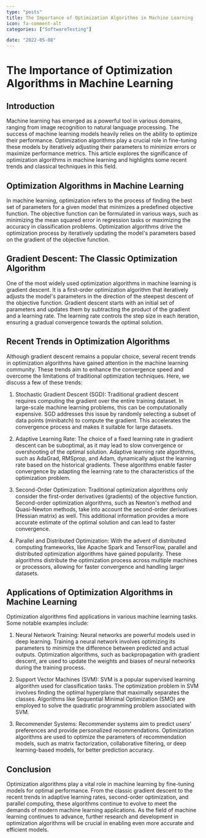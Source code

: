 ```yaml
---
type: "posts"
title: The Importance of Optimization Algorithms in Machine Learning
icon: fa-comment-alt
categories: ["SoftwareTesting"]

date: "2022-05-08"
---
```




# The Importance of Optimization Algorithms in Machine Learning

## Introduction

Machine learning has emerged as a powerful tool in various domains, ranging from image recognition to natural language processing. The success of machine learning models heavily relies on the ability to optimize their performance. Optimization algorithms play a crucial role in fine-tuning these models by iteratively adjusting their parameters to minimize errors or maximize performance metrics. This article explores the significance of optimization algorithms in machine learning and highlights some recent trends and classical techniques in this field.

## Optimization Algorithms in Machine Learning

In machine learning, optimization refers to the process of finding the best set of parameters for a given model that minimizes a predefined objective function. The objective function can be formulated in various ways, such as minimizing the mean squared error in regression tasks or maximizing the accuracy in classification problems. Optimization algorithms drive the optimization process by iteratively updating the model's parameters based on the gradient of the objective function.

## Gradient Descent: The Classic Optimization Algorithm

One of the most widely used optimization algorithms in machine learning is gradient descent. It is a first-order optimization algorithm that iteratively adjusts the model's parameters in the direction of the steepest descent of the objective function. Gradient descent starts with an initial set of parameters and updates them by subtracting the product of the gradient and a learning rate. The learning rate controls the step size in each iteration, ensuring a gradual convergence towards the optimal solution.

## Recent Trends in Optimization Algorithms

Although gradient descent remains a popular choice, several recent trends in optimization algorithms have gained attention in the machine learning community. These trends aim to enhance the convergence speed and overcome the limitations of traditional optimization techniques. Here, we discuss a few of these trends:

1. Stochastic Gradient Descent (SGD): Traditional gradient descent requires computing the gradient over the entire training dataset. In large-scale machine learning problems, this can be computationally expensive. SGD addresses this issue by randomly selecting a subset of data points (minibatch) to compute the gradient. This accelerates the convergence process and makes it suitable for large datasets.

2. Adaptive Learning Rate: The choice of a fixed learning rate in gradient descent can be suboptimal, as it may lead to slow convergence or overshooting of the optimal solution. Adaptive learning rate algorithms, such as AdaGrad, RMSprop, and Adam, dynamically adjust the learning rate based on the historical gradients. These algorithms enable faster convergence by adapting the learning rate to the characteristics of the optimization problem.

3. Second-Order Optimization: Traditional optimization algorithms only consider the first-order derivatives (gradients) of the objective function. Second-order optimization algorithms, such as Newton's method and Quasi-Newton methods, take into account the second-order derivatives (Hessian matrix) as well. This additional information provides a more accurate estimate of the optimal solution and can lead to faster convergence.

4. Parallel and Distributed Optimization: With the advent of distributed computing frameworks, like Apache Spark and TensorFlow, parallel and distributed optimization algorithms have gained popularity. These algorithms distribute the optimization process across multiple machines or processors, allowing for faster convergence and handling larger datasets.

## Applications of Optimization Algorithms in Machine Learning

Optimization algorithms find applications in various machine learning tasks. Some notable examples include:

1. Neural Network Training: Neural networks are powerful models used in deep learning. Training a neural network involves optimizing its parameters to minimize the difference between predicted and actual outputs. Optimization algorithms, such as backpropagation with gradient descent, are used to update the weights and biases of neural networks during the training process.

2. Support Vector Machines (SVM): SVM is a popular supervised learning algorithm used for classification tasks. The optimization problem in SVM involves finding the optimal hyperplane that maximally separates the classes. Algorithms like Sequential Minimal Optimization (SMO) are employed to solve the quadratic programming problem associated with SVM.

3. Recommender Systems: Recommender systems aim to predict users' preferences and provide personalized recommendations. Optimization algorithms are used to optimize the parameters of recommendation models, such as matrix factorization, collaborative filtering, or deep learning-based models, for better prediction accuracy.

## Conclusion

Optimization algorithms play a vital role in machine learning by fine-tuning models for optimal performance. From the classic gradient descent to the recent trends in adaptive learning rates, second-order optimization, and parallel computing, these algorithms continue to evolve to meet the demands of modern machine learning applications. As the field of machine learning continues to advance, further research and development in optimization algorithms will be crucial in enabling even more accurate and efficient models.
